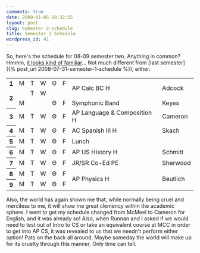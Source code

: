 ```yaml
---
comments: true
date: 2009-01-05 18:32:55
layout: post
slug: semester-2-schedule
title: Semester 2 Schedule
wordpress_id: 41
---
```


So, here's the schedule for 08-09 semester two. Anything in common? Hmmm, [it looks kind of familiar](http://ponspk.blogspot.com/2008/12/second-semester-schedule.html)... Not much different from [last semester]({% post_url 2008-07-31-semester-1-schedule %}), either.

<table>
  <tr>
    <th>1</th>
    <td>M</td> <td>T</td> <td>W</td> <td>Θ</td> <td>F</td>
    <td rowspan="2">AP Calc BC H</td>
    <td rowspan="2">Adcock</td>
  </tr>
  <tr>
    <td rowspan="2"><b>2</th>
    <td /> <td>T</td> <td>W</td> <td /> <td />
  </tr>
  <tr>
    <td>M</td> <td /> <td /> <td>Θ</td> <td>F</td>
    <td>Symphonic Band</td>
    <td>Keyes</td>
  </tr>
  <tr>
    <th>3</th>
    <td>M</td> <td>T</td> <td>W</td> <td>Θ</td> <td>F</td>
    <td> AP Language &amp; Composition H</td>
    <td>Cameron</td>
  </tr>
  <tr>
    <th>4</th>
    <td>M</td> <td>T</td> <td>W</td> <td>Θ</td> <td>F</td>
    <td>AC Spanish III H</td>
    <td>Skach</td>
  </tr>
  <tr>
    <th>5</th>
    <td>M</td> <td>T</td> <td>W</td> <td>Θ</td> <td>F</td>
    <td>Lunch</td>
  </tr>
  <tr>
    <th>6</th>
    <td>M</td> <td>T</td> <td>W</td> <td>Θ</td> <td>F</td>
    <td>AP US History H</td>
    <td>Schmitt</td>
  </tr>
  <tr>
    <th>7</th>
    <td>M</td> <td>T</td> <td>W</td> <td>Θ</td> <td>F</td>
    <td>JR/SR Co-Ed PE</td>
    <td>Sherwood</td>
  </tr>
  <tr>
    <th>8</th>
    <td>M</td> <td>T</td> <td>W</td> <td>Θ</td> <td>F</td>
    <td rowspan="2">AP Physics H</td>
    <td rowspan="2">Beutlich</td>
  </tr>
  <tr>
    <th>9</th>
    <td>M</td> <td>T</td> <td>W</td> <td>Θ</td> <td>F</td>
  </tr>
</table>

Also, the world has again shown me that, while normally being cruel and merciless to me, it will show me great clemency within the academic sphere. I went to get my schedule changed from McMeel to Cameron for English, and it was already so! Also, when Runnan and I asked if we would need to test out of Intro to CS or take an equivalent course at MCC in order to get into AP CS, it was revealed to us that we needn't perform either option! Pats on the back all around. Maybe someday the world will make up for its cruelty through this manner. Only time can tell.
